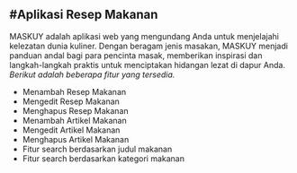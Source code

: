 #Aplikasi Resep Makanan
-- 
MASKUY adalah aplikasi web yang mengundang Anda untuk menjelajahi kelezatan dunia kuliner. Dengan beragam jenis masakan, MASKUY menjadi panduan andal bagi para pencinta masak, memberikan inspirasi dan langkah-langkah praktis untuk menciptakan hidangan lezat di dapur Anda.
*Berikut adalah beberapa fitur yang tersedia.*
- Menambah Resep Makanan
- Mengedit Resep Makanan
- Menghapus Resep Makanan
- Menambah Artikel Makanan
- Mengedit Artikel Makanan
- Menghapus Artikel Makanan
- Fitur search berdasarkan judul makanan
- Fitur search berdasarkan kategori makanan
